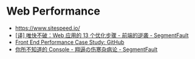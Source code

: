 # Web Performance


- https://www.sitespeed.io/
- [[译] 唯快不破：Web 应用的 13 个优化步骤 - 前端的逆袭 - SegmentFault](https://segmentfault.com/a/1190000005798306)
- [Front End Performance Case Study: GitHub](http://blog.jphpsf.com/2012/04/28/front-end-performance-case-study-github/)
- [你所不知道的 Console - 翔逼の伤寒杂病论 - SegmentFault](https://segmentfault.com/a/1190000006721606)

